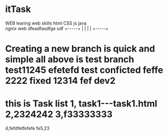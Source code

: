# itTask
WEB
learing web skills
html CSS  js  java  
ngnix web
dfeadfasdfge sdf
+-----+
|     |
|     |
+-----+


Creating a new branch is quick and simple
all above is test
branch test11245
efetefd
test conficted feffe 2222
fixed 12314 fef
dev2
==================================================

this is Task list
1, task1---task1.html
2,2324242
3,f33333333
=======


4,fefdfetfefefe
fe5,23
